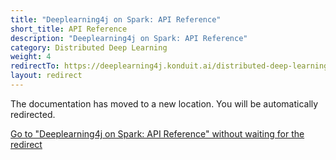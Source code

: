 ```yaml
---
title: "Deeplearning4j on Spark: API Reference"
short_title: API Reference
description: "Deeplearning4j on Spark: API Reference"
category: Distributed Deep Learning
weight: 4
redirectTo: https://deeplearning4j.konduit.ai/distributed-deep-learning/apiref
layout: redirect
---
```


The documentation has moved to a new location. You will be automatically redirected.
            
[Go to "Deeplearning4j on Spark: API Reference" without waiting for the redirect](https://deeplearning4j.konduit.ai/distributed-deep-learning/apiref)

        